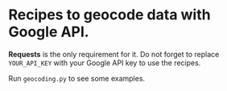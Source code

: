 # Recipes to geocode data with Google API.

**Requests** is the only requirement for it. Do not forget to replace `YOUR_API_KEY` with your Google API key to use the recipes.

Run `geocoding.py` to see some examples.
